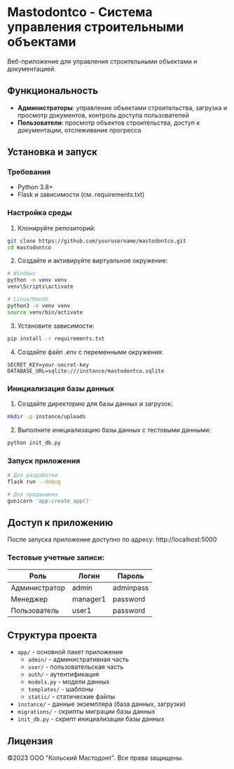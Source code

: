 # Mastodontco - Система управления строительными объектами

Веб-приложение для управления строительными объектами и документацией.

## Функциональность

- **Администраторы**: управление объектами строительства, загрузка и просмотр документов, контроль доступа пользователей
- **Пользователи**: просмотр объектов строительства, доступ к документации, отслеживание прогресса

## Установка и запуск

### Требования
- Python 3.8+
- Flask и зависимости (см. requirements.txt)

### Настройка среды

1. Клонируйте репозиторий:
```bash
git clone https://github.com/yourusername/mastodontco.git
cd mastodontco
```

2. Создайте и активируйте виртуальное окружение:
```bash
# Windows
python -m venv venv
venv\Scripts\activate

# Linux/MacOS
python3 -m venv venv
source venv/bin/activate
```

3. Установите зависимости:
```bash
pip install -r requirements.txt
```

4. Создайте файл .env с переменными окружения:
```
SECRET_KEY=your-secret-key
DATABASE_URL=sqlite:///instance/mastodontco.sqlite
```

### Инициализация базы данных

1. Создайте директорию для базы данных и загрузок:
```bash
mkdir -p instance/uploads
```

2. Выполните инициализацию базы данных с тестовыми данными:
```bash
python init_db.py
```

### Запуск приложения

```bash
# Для разработки
flask run --debug

# Для продакшена
gunicorn 'app:create_app()'
```

## Доступ к приложению

После запуска приложение доступно по адресу: http://localhost:5000

### Тестовые учетные записи:

| Роль | Логин | Пароль |
|------|-------|--------|
| Администратор | admin | adminpass |
| Менеджер | manager1 | password |
| Пользователь | user1 | password |

## Структура проекта

- `app/` - основной пакет приложения
  - `admin/` - административная часть
  - `user/` - пользовательская часть
  - `auth/` - аутентификация
  - `models.py` - модели данных
  - `templates/` - шаблоны
  - `static/` - статические файлы
- `instance/` - данные экземпляра (база данных, загрузки)
- `migrations/` - скрипты миграции базы данных
- `init_db.py` - скрипт инициализации базы данных

## Лицензия

©2023 ООО "Кольский Мастодонт". Все права защищены. 